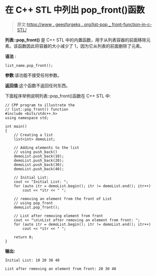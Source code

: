 # 在 C++ STL 中列出 pop_front()函数

> 原文:[https://www . geesforgeks . org/list-pop _ front-function-in-c-STL/](https://www.geeksforgeeks.org/list-pop_front-function-in-c-stl/)

**列表::pop_front()** 是 C++ STL 中的内置函数，用于从列表容器的前面移除元素。该函数因此将容器的大小减少了 1，因为它从列表的前面删除了元素。

**语法** :

```
list_name.pop_front();

```

**参数**:该功能不接受任何参数。

**返回值**:这个函数不返回任何东西。

下面程序举例说明列表::pop_front()函数在 C++ STL 中:

```
// CPP program to illustrate the
// list::pop_front() function
#include <bits/stdc++.h>
using namespace std;

int main()
{
    // Creating a list
    list<int> demoList;

    // Adding elements to the list
    // using push_back()
    demoList.push_back(10);
    demoList.push_back(20);
    demoList.push_back(30);
    demoList.push_back(40);

    // Initial List:
    cout << "Initial List: ";
    for (auto itr = demoList.begin(); itr != demoList.end(); itr++)
        cout << *itr << " ";

    // removing an element from the front of List
    // using pop_front
    demoList.pop_front();

    // List after removing element from front
    cout << "\n\nList after removing an element from front: ";
    for (auto itr = demoList.begin(); itr != demoList.end(); itr++)
        cout << *itr << " ";

    return 0;
}
```

**输出:**

```
Initial List: 10 20 30 40 

List after removing an element from front: 20 30 40

```